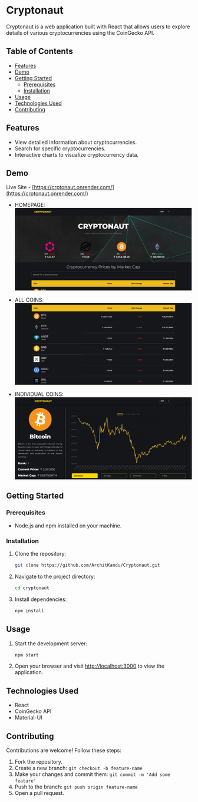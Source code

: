 # Cryptonaut

Cryptonaut is a web application built with React that allows users to explore details of various cryptocurrencies using the CoinGecko API.

## Table of Contents

- [Features](#features)
- [Demo](#demo)
- [Getting Started](#getting-started)
  - [Prerequisites](#prerequisites)
  - [Installation](#installation)
- [Usage](#usage)
- [Technologies Used](#technologies-used)
- [Contributing](#contributing)

## Features

- View detailed information about cryptocurrencies.
- Search for specific cryptocurrencies.
- Interactive charts to visualize cryptocurrency data.

## Demo

Live Site - [https://crptonaut.onrender.com/](https://crptonaut.onrender.com/)

- HOMEPAGE:
   <img src="screenshots/homepage.png" alt="Homepage"/>

- ALL COINS:
   <img src="screenshots/homepage-table.png" alt="All Coins"/>

- INDIVIDUAL COINS:
   <img src="screenshots/individual-coins.png" alt="Individual Coin"/>

## Getting Started

### Prerequisites

- Node.js and npm installed on your machine.

### Installation

1. Clone the repository:

   ```bash
   git clone https://github.com/ArchitKandu/Cryptonaut.git
   ```

2. Navigate to the project directory:

   ```bash
   cd cryptonaut
   ```

3. Install dependencies:

   ```bash
   npm install
   ```

## Usage

1. Start the development server:

   ```bash
   npm start
   ```

2. Open your browser and visit [http://localhost:3000](http://localhost:3000) to view the application.

## Technologies Used

- React
- CoinGecko API
- Material-UI

## Contributing

Contributions are welcome! Follow these steps:

1. Fork the repository.
2. Create a new branch: `git checkout -b feature-name`
3. Make your changes and commit them: `git commit -m 'Add some feature'`
4. Push to the branch: `git push origin feature-name`
5. Open a pull request.
